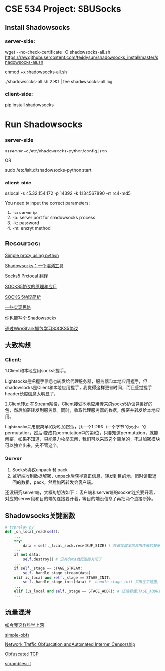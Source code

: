 # CSE 534 Project: SBUSocks

## Install Shadowsocks
### server-side:
wget --no-check-certificate -O shadowsocks-all.sh https://raw.githubusercontent.com/teddysun/shadowsocks_install/master/shadowsocks-all.sh

chmod +x shadowsocks-all.sh

./shadowsocks-all.sh 2>&1 | tee shadowsocks-all.log

### client-side:
pip install shadowsocks

# Run Shadowsocks

### server-side
ssserver -c /etc/shadowsocks-python/config.json

OR

sudo /etc/init.d/shadowsocks-python start

### client-side
sslocal -s 45.32.154.172 -p 14392 -k 1234567890 -m rc4-md5

You need to input the correct parameters:

1. -s: server ip
2. -p: server port for shadowsocks process
3. -k: password
4. -m: encryt method


## Resources:

[Simple proxy using python](http://voorloopnul.com/blog/a-python-proxy-in-less-than-100-lines-of-code/)

[Shadowsocks：一个混淆工具](https://lixingcong.github.io/2015/08/31/shadowsocks_is_not_a_vpn/)

[Socks5 Protocal](https://www.ietf.org/rfc/rfc1928.txt)
[翻译](http://blog.csdn.net/whatday/article/details/39668233)

[SOCKS5协议的原理和应用](http://www.cppblog.com/noflybird/archive/2009/12/26/104149.html)

[SOCKS 5协议简析](https://geesun.github.io/posts/2015/09/socks5_protocol.html)

[一些实现思路](https://blog.codingnow.com/2011/05/xtunnel.html)

[你也能写个 Shadowsocks](https://segmentfault.com/a/1190000011862912)

[通过WireShark抓包学习SOCKS5协议](https://www.skyreal.me/tong-guo-wireshark-zhua-bao-xue-xi-socks5-xie-yi/)


## 大致构想

### Client:

1.Client和本地应用socks5握手。

Lightsocks是把握手信息也转发给代理服务器，服务器和本地应用握手，但shadowsocks是Client和本地应用握手，我觉得这样更省时间，而且感觉握手header长度信息太明显了。

2.Client转发
在Stream阶段，Client接受本地应用传来的socks5协议包裹好的包，然后加密转发到服务器。同时，收取代理服务器的数据，解密并转发给本地应用。

Lightsocks采用很简单的对称加密法，找一个1-256（一个字节的大小）的permutation，然后i变成其permutation中的第i位，只要知道permutation，就能解密，如果不知道，只能暴力枚举去解，我们可以采取这个简单的，不过加密模块可以独立出来，先不管这个。


### Server

1. Socks5协议unpack 和 pack
2. 监听端收到数据解密，unpack后获得真正信息，转发到目的地，同时读取返回的数据，pack，然后加密转发会客户端。

还没研究server端，大概的想法如下：
客户端和server端的socket连接要开着，对应的server段和目的端的连接要开着，等目的端没信息了再把两个连接断掉。


## Shadowsocks关键函数
```python
# tcprelay.py
def _on_local_read(self):
    ...
    try:
        data = self._local_sock.recv(BUF_SIZE) # 尝试读取本地应用传来的数据
    ...
    if not data:
        self.destroy() # 没有data就把连接关闭了
    ...
    if self._stage == STAGE_STREAM:
        self._handle_stage_stream(data)
    elif is_local and self._stage == STAGE_INIT:  
        self._handle_stage_init(data) # _handle_stage_init 只用在了这里，所以握手是Client和本地应用完成的。 
    ...
    elif (is_local and self._stage == STAGE_ADDR): # 还没看懂STAGE_ADDR是干嘛，看起来似乎是和UDP有关
    ...
```


## 流量混淆
[如今我这样科学上网](https://medium.com/@unbiniliumm/%E5%A6%82%E4%BB%8A%E6%88%91%E8%BF%99%E6%A0%B7%E7%A7%91%E5%AD%A6%E4%B8%8A%E7%BD%91-95187ef07ced)

[simple-obfs](https://github.com/shadowsocks/simple-obfs)

[Network Traffic Obfuscation andAutomated Internet Censorship](https://arxiv.org/pdf/1605.04044.pdf)

[Obfuscated TCP](https://en.wikipedia.org/wiki/Obfuscated_TCP)

[scramblesuit](https://github.com/NullHypothesis/scramblesuit.git)
